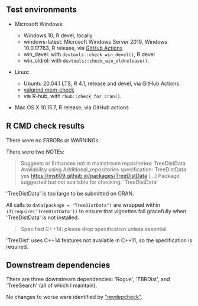 ## Test environments
* Microsoft Windows:
  * Windows 10, R devel, locally
  * windows-latest: Microsoft Windows Server 2019, Windows 10.0.17763, 
    R release, via [GitHub Actions](https://github.com/ms609/TreeDist/actions)
  * win_devel: with `devtools::check_win_devel()`, R devel
  * win_oldrel: with `devtools::check_win_oldrelease()`.
  
* Linux:
  * Ubuntu 20.04.1 LTS, R 4.1, release and devel, via GitHub Actions
  * [valgrind mem-check](https://github.com/ms609/TreeDist/actions/workflows/memcheck.yml)
  * via R-hub, with `rhub::check_for_cran()`.
  
* Mac OS X 10.15.7, R release, via GitHub actions


## R CMD check results
There were no ERRORs or WARNINGs.

There were two NOTEs:

> Suggests or Enhances not in mainstream repositories:
>   TreeDistData
> Availability using Additional_repositories specification:
>   TreeDistData   yes   https://ms609.github.io/packages/TreeDistData
[...]
> Package suggested but not available for checking: 'TreeDistData'

'TreeDistData' is too large to be submitted on CRAN.

All calls to `data(package = "TreeDistData")` are wrapped within 
`if(require('TreeDistData'))` to ensure that vignettes fail gracefully when
'TreeDistData' is not installed.

> Specified C++14: please drop specification unless essential

'TreeDist' uses C++14 features not available in C++11, so the specification is
required.


## Downstream dependencies
There are three downstream dependencies: 'Rogue', 'TBRDist', and 'TreeSearch'
(all of which I maintain).

No changes to worse were identified by
["revdepcheck"](https://github.com/ms609/TreeDist/actions/workflows/revdepcheck.yml).
